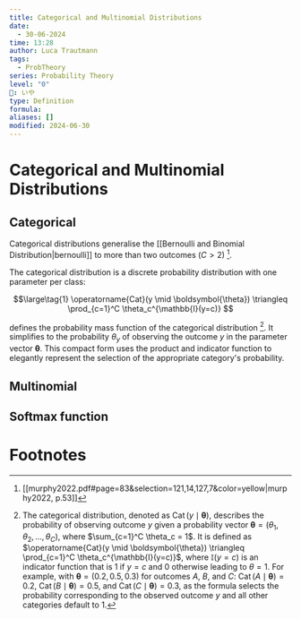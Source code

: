 ```yaml
---
title: Categorical and Multinomial Distributions
date:
  - 30-06-2024
time: 13:28
author: Luca Trautmann
tags:
  - ProbTheory
series: Probability Theory
level: "0"
🍙: いや
type: Definition
formula: 
aliases: []
modified: 2024-06-30
---
```

# Categorical and Multinomial Distributions
## Categorical 
Categorical distributions generalise the [[Bernoulli and Binomial Distribution|bernoulli]] to more than two outcomes $(C>2)$ [^1]. 

The categorical distribution is a discrete probability distribution with one parameter per class:

$$\large\tag{1}
\operatorname{Cat}(y \mid \boldsymbol{\theta}) \triangleq \prod_{c=1}^C \theta_c^{\mathbb{I}(y=c)}
$$

defines the probability mass function of the categorical distribution [^2]. It simplifies to the probability $\theta_y$ of observing the outcome $y$ in the parameter vector $\boldsymbol{\theta}$. This compact form uses the product and indicator function to elegantly represent the selection of the appropriate category's probability.

## Multinomial


## Softmax function





# Footnotes

[^1]: [[murphy2022.pdf#page=83&selection=121,14,127,7&color=yellow|murphy2022, p.53]]
[^2]: The categorical distribution, denoted as $\operatorname{Cat}(y \mid \boldsymbol{\theta})$, describes the probability of observing outcome $y$ given a probability vector $\boldsymbol{\theta} = (\theta_1, \theta_2, \ldots, \theta_C)$, where $\sum_{c=1}^C \theta_c = 1$. It is defined as $\operatorname{Cat}(y \mid \boldsymbol{\theta}) \triangleq \prod_{c=1}^C \theta_c^{\mathbb{I}(y=c)}$, where $\mathbb{I}(y=c)$ is an indicator function that is 1 if $y=c$ and 0 otherwise leading to $\theta=1$. For example, with $\boldsymbol{\theta} = (0.2, 0.5, 0.3)$ for outcomes $A$, $B$, and $C$: $\operatorname{Cat}(A \mid \boldsymbol{\theta}) = 0.2$, $\operatorname{Cat}(B \mid \boldsymbol{\theta}) = 0.5$, and $\operatorname{Cat}(C \mid \boldsymbol{\theta}) = 0.3$, as the formula selects the probability corresponding to the observed outcome $y$ and all other categories default to 1.